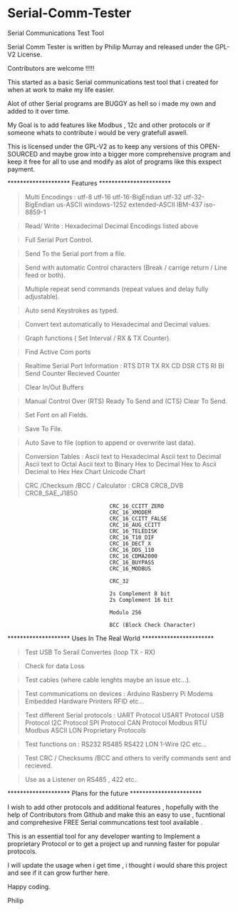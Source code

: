 # Serial-Comm-Tester
Serial Communications Test Tool 

Serial Comm Tester is written by Philip Murray and released under the GPL-V2 License.

Contributors are welcome !!!!!

This started as a basic Serial communications test tool that i created for when at work to make my life easier.

Alot of other Serial programs are BUGGY as hell so i made my own and added to it over time.

My Goal is to add features like Modbus , 12c and other protocols or if someone whats to contribute i would be very gratefull aswell.

This is licensed under the GPL-V2 as to keep any versions of this OPEN-SOURCED and maybe grow into a bigger more comprehensive program and keep it free for all to use and modify as alot of programs like this exspect payment.

******************** Features ***********************

> Multi Encodings :
                  utf-8
                  utf-16
                  utf-16-BigEndian
                  utf-32
                  utf-32-BigEndian
                  us-ASCII
                  windows-1252
                  extended-ASCII
                  IBM-437
                  iso-8859-1

> Read/ Write :
                Hexadecimal
                Decimal
                Encodings listed above

> Full Serial Port Control.

> Send To the Serial port from a file.

> Send with automatic Control characters (Break / carrige return / Line feed or both).

> Multiple repeat send commands (repeat values and delay fully adjustable).

> Auto send Keystrokes as typed.

> Convert text automatically to Hexadecimal and Decimal values.

> Graph functions ( Set Interval / RX & TX Counter).

> Find Active Com ports

> Realtime Serial Port Information :
                                    RTS
                                    DTR
                                    TX
                                    RX
                                    CD
                                    DSR
                                    CTS
                                    RI
                                    BI
                                    Send Counter
                                    Recieved Counter

> Clear In/Out Buffers

> Manual Control Over (RTS) Ready To Send and (CTS) Clear To Send.

> Set Font on all Fields.

> Save To File.

> Auto Save to file (option to append or overwrite last data).


> Conversion Tables :
                      Ascii text to Hexadecimal
                      Ascii text to Decimal
                      Ascii text to Octal
                      Ascii text to Binary
                      Hex to Decimal
                      Hex to Ascii
                      Decimal to Hex
                      Hex Chart
                      Unicode Chart


> CRC /Checksum /BCC / Calculator :
                                    CRC8
                                    CRC8_DVB
                                    CRC8_SAE_J1850
                                    
                                    CRC_16_CCITT_ZERO
                                    CRC_16_XMODEM
                                    CRC_16_CCITT_FALSE
                                    CRC_16_AUG_CCITT
                                    CRC_16_TELEDISK
                                    CRC_16_T10_DIF
                                    CRC_16_DECT_X
                                    CRC_16_DDS_110
                                    CRC_16_CDMA2000
                                    CRC_16_BUYPASS
                                    CRC_16_MODBUS

                                    CRC_32

                                    2s Complement 8 bit
                                    2s Complement 16 bit

                                    Modulo 256

                                    BCC (Block Check Character)
                                    

******************** Uses In The Real World ***********************

> Test USB To Serail Convertes (loop TX - RX)

> Check for data Loss

> Test cables (where cable lenghts maybe an issue etc...).

> Test communications on devices :
                                  Arduino
                                  Rasberry Pi
                                  Modems
                                  Embedded Hardware
                                  Printers
                                  RFID
                                  etc...
                                  
> Test different Serial protocols :
                                    UART Protocol
                                    USART Protocol
                                    USB Protocol
                                    I2C Protocol
                                    SPI Protocol
                                    CAN Protocol
                                    Modbus RTU
                                    Modbus ASCII
                                    LON
                                    Proprietary Protocols

> Test functions on :
                      RS232
                      RS485
                      RS422
                      LON
                      1-Wire
                      I2C
                      etc...
                      
> Test CRC / Checksums /BCC and others to verify commands sent and recieved.

> Use as a Listener on RS485 , 422 etc..

******************** Plans for the future ***********************

I wish to add other protocols and additional features , hopefully with the help of Contributors from Github and make this an easy to use , fucntional and comprehesive FREE Serial communcations test tool available .

This is an essential tool for any developer wanting to Implement a proprietary Protocol or to get a project up and running faster for popular protocols.

I will update the usage when i get time , i thought i would share this project and see if it can grow further here.

Happy coding.

Philip
